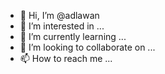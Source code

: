 - 👋 Hi, I’m @adlawan
- 👀 I’m interested in ...
- 🌱 I’m currently learning ...
- 💞️ I’m looking to collaborate on ...
- 📫 How to reach me ...

<!---
adlawan/adlawan is a ✨ special ✨ repository because its `README.md` (this file) appears on your GitHub profile.
You can click the Preview link to take a look at your changes.
--->
